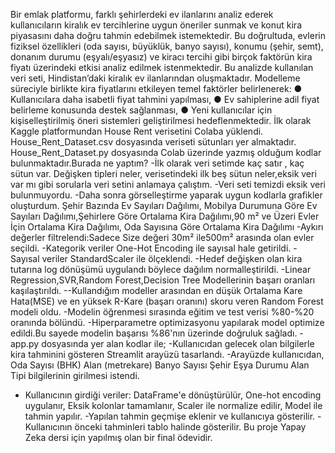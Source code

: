 Bir emlak platformu, farklı şehirlerdeki ev ilanlarını analiz 
ederek kullanıcıların kiralık ev tercihlerine uygun öneriler 
sunmak ve konut kira piyasasını daha doğru tahmin edebilmek 
istemektedir. Bu doğrultuda, evlerin fiziksel özellikleri (oda 
sayısı, büyüklük, banyo sayısı), konumu (şehir, semt), donanım 
durumu (eşyalı/eşyasız) ve kiracı tercihi gibi birçok faktörün kira 
fiyatı üzerindeki etkisi analiz edilmek istenmektedir. 
Bu analizde kullanılan veri seti, Hindistan’daki kiralık ev 
ilanlarından oluşmaktadır. Modelleme süreciyle birlikte kira 
fiyatlarını etkileyen temel faktörler belirlenerek: 
● Kullanıcılara daha isabetli fiyat tahmini yapılması, 
● Ev sahiplerine adil fiyat belirleme konusunda destek 
sağlanması, 
● Yeni kullanıcılar için kişiselleştirilmiş öneri sistemleri 
geliştirilmesi hedeflenmektedir. 
İlk olarak Kaggle platformundan House Rent verisetini Colaba yüklendi.
House_Rent_Dataset.csv dosyasında veriseti sütunları yer almaktadır.
House_Rent_Dataset.py dosyasında Colab üzerinde yazmış olduğum kodlar bulunmaktadır.Burada ne yaptım?
-İlk olarak veri setimde kaç satır , kaç sütun var. Değişken tipleri neler, verisetindeki ilk beş sütun neler,eksik veri var mı gibi sorularla veri setini anlamaya çalıştım.
-Veri seti temizdi eksik veri bulunmuyordu.
-Daha sonra görselleştirme yaparak uygun kodlarla grafikler oluşturdum. Şehir Bazında Ev Sayıları Dağılımı, Mobilya Durumuna Göre Ev Sayıları Dağılımı,Şehirlere Göre Ortalama Kira Dağılımı,90 m² ve Üzeri Evler İçin Ortalama Kira Dağılımı,
Oda Sayısına Göre Ortalama Kira Dağılımı
-Aykırı değerler filtrelendi:Sadece Size değeri 30m² ile500m²
 arasında olan evler seçildi.
-Kategorik veriler One-Hot Encoding ile sayısal hale getirildi.
-Sayısal veriler StandardScaler ile ölçeklendi.
-Hedef değişken olan kira tutarına log dönüşümü uygulandı
 böylece dağılım normalleştirildi.
-Linear Regression,SVR,Random Forest,Decision Tree Modellerinin başarı oranları kaşılaştırıldı.
--Kullandığım modeller arasından en düşük Ortalama Kare Hata(MSE) ve en yüksek R-Kare (başarı oranını) skoru veren Random Forest modeli oldu.
-Modelin öğrenmesi sırasında eğitim ve test verisi %80-%20
 oranında bölündü.
-Hiperparametre optimizasyonu yapılarak model optimize edildi.Bu sayede modelin başarısı %86'nın üzerinde doğruluk sağladı.
-app.py dosyasında yer alan kodlar ile;
-Kullanıcıdan gelecek olan bilgilerle kira tahminini gösteren Streamlit arayüzü tasarlandı.
-Arayüzde kullanıcıdan,
Oda Sayısı (BHK)
Alan (metrekare)
Banyo Sayısı
Şehir
Eşya Durumu
Alan Tipi  bilgilerinin girilmesi istendi.
- Kullanıcının girdiği veriler:
DataFrame'e dönüştürülür,
One-hot encoding uygulanır,
Eksik kolonlar tamamlanır,
Scaler ile normalize edilir,
Model ile tahmin yapılır.
-Yapılan tahmin geçmişe eklenir ve kullanıcıya gösterilir.
-Kullanıcının önceki tahminleri tablo halinde gösterilir.
Bu proje Yapay Zeka dersi için yapılmış olan bir final ödevidir.




